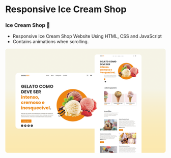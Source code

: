 # Responsive Ice Cream Shop
### Ice Cream Shop 🍦

- Responsive Ice Cream Shop Website Using HTML, CSS and JavaScript
- Contains animations when scrolling.


![Screenshot of the burger shop page](assets/images/banner_photo.png)

